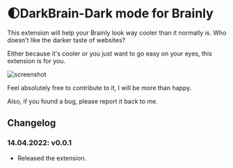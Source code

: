 # 🌓DarkBrain-Dark mode for Brainly
This extension will help your Brainly look way cooler than it normally is.
Who doesn't like the darker taste of websites?

Either because it's cooler or you just want to go easy on your eyes, this extension is for you.

![screenshot](https://is5-ssl.mzstatic.com/image/thumb/Purple122/v4/86/20/a4/8620a429-98f8-6c5e-b599-a8fa18ab6cdc/BrainlyAppIcon-0-0-1x_U007emarketing-0-0-0-6-0-0-sRGB-0-0-0-GLES2_U002c0-512MB-85-220-0-0.png/1200x630wa.png)

Feel absolutely free to contribute to it, I will be more than happy.

Also, if you found a bug, please report it back to me.

## Changelog
### 14.04.2022: v0.0.1
- Released the extension.
